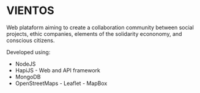 ﻿# VIENTOS

Web plataform aiming to create a collaboration community between social projects, ethic companies, elements of the solidarity econonomy, and conscious citizens.

Developed using:

* NodeJS
* HapiJS - Web and API framework 
* MongoDB 
* OpenStreetMaps - Leaflet - MapBox



